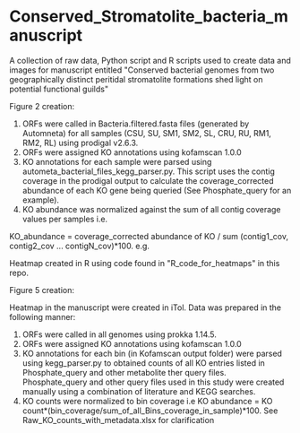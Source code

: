 # Conserved_Stromatolite_bacteria_manuscript
A collection of raw data, Python script and R scripts used to create data and images for manuscript entitled "Conserved bacterial genomes from two geographically distinct peritidal stromatolite formations shed light on potential functional guilds"

Figure 2 creation:

1. ORFs were called in Bacteria.filtered.fasta files (generated by Automneta) for all samples (CSU, SU, SM1, SM2, SL, CRU, RU, RM1, RM2, RL) using prodigal v2.6.3.
2. ORFs were assigned KO annotations using kofamscan 1.0.0
3. KO annotations for each sample were parsed using autometa_bacterial_files_kegg_parser.py. This script uses the contig coverage in the prodigal output to calculate the coverage_corrected abundance of each KO gene being queried (See Phosphate_query for an example). 
4. KO abundance was normalized against the sum of all contig coverage values per samples i.e. 

KO_abundance = coverage_corrected abundance of KO / sum (contig1_cov, contig2_cov ... contigN_cov)*100.
e.g. 

Heatmap created in R using code found in "R_code_for_heatmaps" in this repo.


Figure 5 creation:

Heatmap in the manuscript were created in iTol. Data was prepared in the following manner:

1. ORFs were called in all genomes using prokka 1.14.5.
2. ORFs were assigned KO annotations using kofamscan 1.0.0
3. KO annotations for each bin (in Kofamscan output folder) were parsed using kegg_parser.py to obtained counts of all KO entries listed in Phosphate_query and other metabolite ther query files. Phosphate_query and other query files used in this study were created manually using a combination of literature and KEGG searches.
4. KO counts were normalized to bin coverage i.e KO abundance = KO count*(bin_coverage/sum_of_all_Bins_coverage_in_sample)*100.
See Raw_KO_counts_with_metadata.xlsx for clarification
